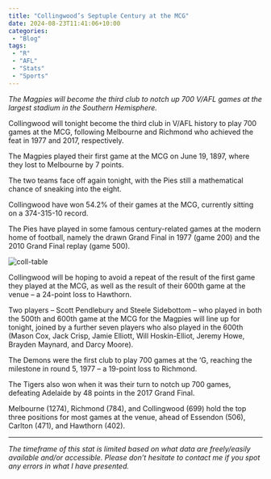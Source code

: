 ```yaml
---
title: "Collingwood’s Septuple Century at the MCG"
date: 2024-08-23T11:41:06+10:00
categories:
 - "Blog"
tags:
 - "R"
 - "AFL" 
 - "Stats"
 - "Sports"
---
```


*The Magpies will become the third club to notch up 700 V/AFL games at the largest stadium in the Southern Hemisphere.*

<!--more-->

Collingwood will tonight become the third club in V/AFL history to play 700 games at the MCG, following Melbourne and Richmond who achieved the feat in 1977 and 2017, respectively.

The Magpies played their first game at the MCG on June 19, 1897, where they lost to Melbourne by 7 points.

The two teams face off again tonight, with the Pies still a mathematical chance of sneaking into the eight.

Collingwood have won 54.2% of their games at the MCG, currently sitting on a 374-315-10 record. 

The Pies have played in some famous century-related games at the modern home of football, namely the drawn Grand Final in 1977 (game 200) and the 2010 Grand Final replay (game 500).

![coll-table](/img/content/posts/collingwood-700.png)

Collingwood will be hoping to avoid a repeat of the result of the first game they played at the MCG, as well as the result of their 600th game at the venue – a 24-point loss to Hawthorn. 

Two players – Scott Pendlebury and Steele Sidebottom – who played in both the 500th and 600th game at the MCG for the Magpies will line up for tonight, joined by a further seven players who also played in the 600th (Mason Cox, Jack Crisp, Jamie Elliott, Will Hoskin-Elliot, Jeremy Howe, Brayden Maynard, and Darcy Moore).  

The Demons were the first club to play 700 games at the ‘G, reaching the milestone in round 5, 1977 – a 19-point loss to Richmond.

The Tigers also won when it was their turn to notch up 700 games, defeating Adelaide by 48 points in the 2017 Grand Final.

Melbourne (1274), Richmond (784), and Collingwood (699) hold the top three positions for most games at the venue, ahead of Essendon (506), Carlton (471), and Hawthorn (402). 

--- 

*The timeframe of this stat is limited based on what data are freely/easily available and/or accessible. Please don’t hesitate to contact me if you spot any errors in what I have presented.*